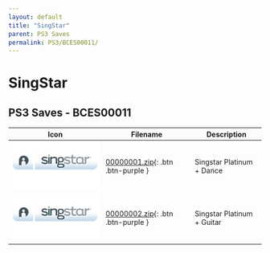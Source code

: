 ```yaml
---
layout: default
title: "SingStar"
parent: PS3 Saves
permalink: PS3/BCES00011/
---
```

# SingStar

## PS3 Saves - BCES00011

| Icon | Filename | Description |
|------|----------|-------------|
| ![SingStar](ICON0.PNG) | [00000001.zip](00000001.zip){: .btn .btn-purple } | Singstar Platinum + Dance |
| ![SingStar](ICON0.PNG) | [00000002.zip](00000002.zip){: .btn .btn-purple } | Singstar Platinum + Guitar |

